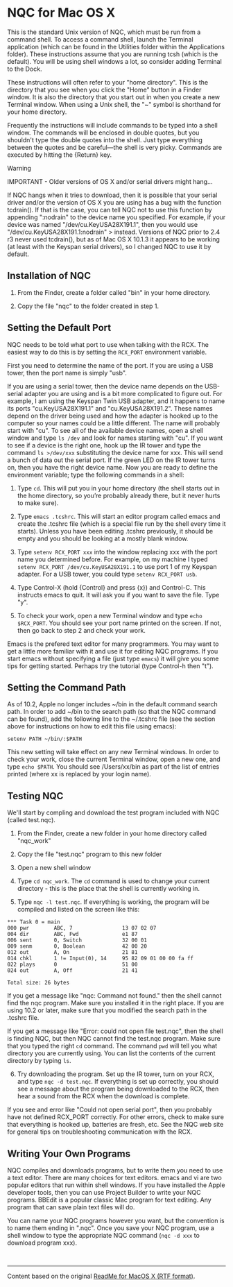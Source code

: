 NQC for Mac OS X
================

This is the standard Unix version of NQC, which must be run from a command shell.  To access a command shell, launch the Terminal application (which can be found in the Utilities folder within the Applications folder).  These instructions assume that you are running tcsh (which is the default).  You will be using shell windows a lot, so consider adding Terminal to the Dock.

These instructions will often refer to your "home directory".  This is the directory that you see when you click the "Home" button in a Finder window.  It is also the directory that you start out in when you create a new Terminal window.  When using a Unix shell, the "~" symbol is shorthand for your home directory.

Frequently the instructions will include commands to be typed into a shell window.  The commands will be enclosed in double quotes, but you shouldn't type the double quotes into the shell.  Just type everything between the quotes and be careful—the shell is very picky.  Commands are executed by hitting the {Return} key.

> [!WARNING]
> IMPORTANT - Older versions of OS X and/or serial drivers might hang...
> 
> If NQC hangs when it tries to download, then it is possible that your serial driver and/or the version of OS X you are using has a bug  with the function tcdrain().  If that is the case, you can tell NQC not to use this function by appending ":nodrain" to the device name you specified.  For example, if your device was named "/dev/cu.KeyUSA28X191.1", then you would use "/dev/cu.KeyUSA28X191.1:nodrain" > instead.  Versions of NQC prior to 2.4 r3 never used tcdrain(), but as of Mac OS X 10.1.3 it appears to be working (at least with the Keyspan serial drivers), so I changed NQC to use it by default.


Installation of NQC
-------------------
1. From the Finder, create a folder called "bin" in your home directory.

2. Copy the file "nqc" to the folder created in step 1.


Setting the Default Port
------------------------
NQC needs to be told what port to use when talking with the RCX.  The easiest way to do this is by setting the `RCX_PORT` environment variable.  

First you need to determine the name of the port.  If you are using a USB tower, then the port name is simply "usb".  

If you are using a serial tower, then the device name depends on the USB-serial adapter you are using and is a bit more complicated to figure out.  For example, I am using the Keyspan Twin USB adapter, and it happens to name its ports "cu.KeyUSA28X191.1" and "cu.KeyUSA28X191.2".  These names depend on the driver being used and how the adapter is hooked up to the computer so your names could be a little different.   The name will probably start with "cu".  To see all of the available device names, open a shell window and type `ls /dev` and look for names starting with "cu".  If you want to see if a device is the right one, hook up the IR tower and type the command `ls >/dev/xxx` substituting the device name for xxx.  This will send a bunch of data out the serial port.  If the green LED on the IR tower turns on, then you have the right device name.  Now you are ready to define the environment variable; type the following commands in a shell:

1. Type `cd`.  This will put you in your home directory (the shell starts out in the home directory, so you’re probably already there, but it never hurts to make sure).

2. Type `emacs .tcshrc`.  This will start an editor program called emacs and create the .tcshrc file (which is a special file run by the shell every time it starts).  Unless you have been editing .tcshrc previously, it should be empty and you should be looking at a mostly blank window.

3. Type `setenv RCX_PORT xxx` into the window replacing xxx with the port name you determined before.  For example, on my machine I typed `setenv RCX_PORT /dev/cu.KeyUSA28X191.1` to use port 1 of my Keyspan adapter.  For a USB tower, you could type `setenv RCX_PORT usb`.

4. Type Control-X  (hold {Control} and press {x}) and Control-C.  This instructs emacs to quit.  It will ask you if you want to save the file.  Type "y".

5. To check your work, open a new Terminal window and type `echo $RCX_PORT`.  You should see your port name printed on the screen.  If not, then go back to step 2 and check your work.

Emacs is the prefered text editor for many programmers.  You may want to get a little more familiar with it and use it for editing NQC programs.  If you start emacs without specifying a file (just type `emacs`) it will give you some tips for getting started.  Perhaps try the tutorial (type Control-h then "t").


Setting the Command Path
------------------------
As of 10.2, Apple no longer includes ~/bin in the default command search path.  In order to add ~/bin to the search path (so that the NQC command can be found), add the following line to the ~/.tcshrc file (see the section above for instructions on how to edit this file using emacs):

```
setenv PATH ~/bin/:$PATH
```

This new setting will take effect on any new Terminal windows.  In order to check your work, close the current Terminal window, open a new one, and type `echo $PATH`.  You should see /Users/xx/bin as part of the list of entries printed (where xx is replaced by your login name).


Testing NQC
-----------
We'll start by compling and download the test program included with NQC (called test.nqc).

1. From the Finder, create a new folder in your home directory called "nqc_work"

2. Copy the file "test.nqc" program to this new folder

3. Open a new shell window

4. Type `cd nqc_work`.  The `cd` command is used to change your current directory - this is the place that the shell is currently working in.

5. Type `nqc -l test.nqc`.  If everything is working, the program will be compiled and listed on the screen like this:

```
*** Task 0 = main
000 pwr        ABC, 7                13 07 02 07 
004 dir        ABC, Fwd              e1 87 
006 sent       0, Switch             32 00 01 
009 senm       0, Boolean            42 00 20 
012 out        A, On                 21 81 
014 chkl       1 != Input(0), 14     95 82 09 01 00 00 fa ff 
022 plays      0                     51 00 
024 out        A, Off                21 41 

Total size: 26 bytes
```

If you get a message like "nqc: Command not found." then the shell cannot find the nqc program.  Make sure you installed it in the right place.  If you are using 10.2 or later, make sure that you modified the search path in the .tcshrc file.

If you get a message like "Error: could not open file test.nqc", then the shell is finding NQC, but then NQC cannot find the test.nqc program.  Make sure that you typed the right `cd` command.  The command `pwd` will tell you what directory you are currently using.  You can list the contents of the current directory by typing `ls`.

6. Try downloading the program.  Set up the IR tower, turn on your RCX, and type `nqc -d test.nqc`.  If everything is set up correctly, you should see a message about the program being downloaded to the RCX, then hear a sound from the RCX when the download is complete.

If you see and error like "Could not open serial port", then you probably have not defined RCX_PORT correctly.  For other errors, check to make sure that everything is hooked up, batteries are fresh, etc.  See the NQC web site for general tips on troubleshooting communication with the RCX.


Writing Your Own Programs
-------------------------
NQC compiles and downloads programs, but to write them you need to use a text editor.  There are many choices for text editors.  emacs and vi are two popular editors that run within shell windows.  If you have installed the Apple developer tools, then you can use Project Builder to write your NQC programs.  BBEdit is a popular classic Mac program for text editing.  Any program that can save plain text files will do.

You can name your NQC programs however you want, but the convention is to name them ending in ".nqc".  Once you save your NQC program, use a shell window to type the appropriate NQC command (`nqc -d xxx` to download program xxx).

&nbsp;

- - -

Content based on the original [ReadMe for MacOS X (RTF format)](./_original/readme_macosx.rtf).

